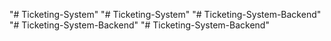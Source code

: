 "# Ticketing-System" 
"# Ticketing-System" 
"# Ticketing-System-Backend" 
"# Ticketing-System-Backend" 
"# Ticketing-System-Backend" 
